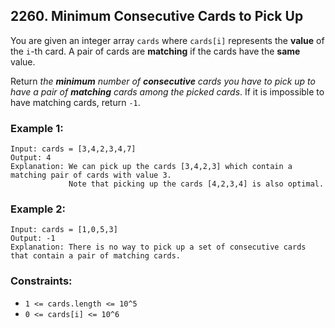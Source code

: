 ## 2260. Minimum Consecutive Cards to Pick Up

You are given an integer array ```cards``` where ```cards[i]``` represents the **value** of the ```i```-th card. A pair of cards are **matching** if the cards have the **same** value.

Return *the **minimum** number of **consecutive** cards you have to pick up to have a pair of **matching** cards among the picked cards*. If it is impossible to have matching cards, return ```-1```.

### Example 1:
```
Input: cards = [3,4,2,3,4,7]
Output: 4
Explanation: We can pick up the cards [3,4,2,3] which contain a matching pair of cards with value 3.
             Note that picking up the cards [4,2,3,4] is also optimal.
```
### Example 2:
```
Input: cards = [1,0,5,3]
Output: -1
Explanation: There is no way to pick up a set of consecutive cards that contain a pair of matching cards.
```

### Constraints:

* ```1 <= cards.length <= 10^5```
* ```0 <= cards[i] <= 10^6```